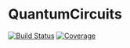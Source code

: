 # QuantumCircuits

[![Build Status](https://github.com/jlapeyre/QuantumCircuits.jl/actions/workflows/CI.yml/badge.svg?branch=main)](https://github.com/jlapeyre/QuantumCircuits.jl/actions/workflows/CI.yml?query=branch%3Amain)
[![Coverage](https://codecov.io/gh/jlapeyre/QuantumCircuits.jl/branch/main/graph/badge.svg)](https://codecov.io/gh/jlapeyre/QuantumCircuits.jl)
